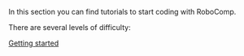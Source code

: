 In this section you can find tutorials to start coding with RoboComp. 

There are several levels of difficulty:

[Getting started ](getting-started)
